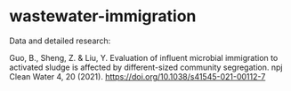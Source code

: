 # wastewater-immigration
Data and detailed research:

Guo, B., Sheng, Z. & Liu, Y. Evaluation of influent microbial immigration to activated sludge is affected by different-sized community segregation. npj Clean Water 4, 20 (2021). https://doi.org/10.1038/s41545-021-00112-7
